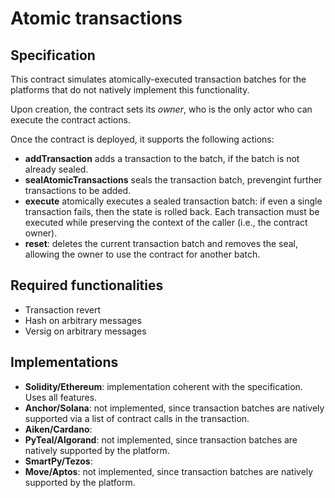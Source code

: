 # Atomic transactions

## Specification

This contract simulates atomically-executed transaction batches for the platforms that do not natively implement this functionality.

Upon creation, the contract sets its *owner*, who is the only actor who can execute the contract actions.

Once the contract is deployed, it supports the following actions:
- **addTransaction** adds a transaction to the batch, if the batch is not already sealed.
- **sealAtomicTransactions** seals the transaction batch, prevengint further transactions to be added.
- **execute** atomically executes a sealed transaction batch: if even a single transaction fails, then the state is rolled back. Each transaction must be executed while preserving the context of the caller (i.e., the contract owner).
- **reset**: deletes the current transaction batch and removes the seal, allowing the owner to use the contract for another batch.

## Required functionalities
- Transaction revert
- Hash on arbitrary messages
- Versig on arbitrary messages

## Implementations
- **Solidity/Ethereum**: implementation coherent with the specification. Uses all features.
- **Anchor/Solana**: not implemented, since transaction batches are natively supported via a list of contract calls in the transaction.
- **Aiken/Cardano**:
- **PyTeal/Algorand**: not implemented, since transaction batches are natively supported by the platform.
- **SmartPy/Tezos**:
- **Move/Aptos**: not implemented, since transaction batches are natively supported by the platform.
